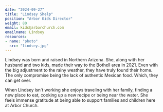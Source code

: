 ```yaml
---
date: "2024-09-27"
title: "Lindsey Shelp"
position: "Arbor Kids Director"
weight: 80
email: kids@arborchurch.com
emailname: Lindsey
resources:
- name: "photo"
  src: "lindsey.jpg"
---
```


Lindsey was born and raised in Northern Arizona. She, along with her husband and two kids, made their way to the Bothell area in 2021. Even with the big adjustment to the rainy weather, they have truly found their home. The only compromise being the lack of authentic Mexican food. Which, they can get over.

When Lindsey isn't working she enjoys traveling with her family, finding a new place to eat, cooking up a new recipe or being near the water. She feels immense gratitude at being able to support families and children here at Arbor Church.

